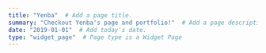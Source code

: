 ```yaml
---
title: "Yenba"  # Add a page title.
summary: "Checkout Yenba's page and portfolio!"  # Add a page description.
date: "2019-01-01"  # Add today's date.
type: "widget_page"  # Page type is a Widget Page
---
```

